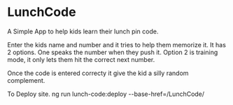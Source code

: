 # LunchCode

A Simple App to help kids learn their lunch pin code. 


Enter the kids name and number and it tries to help them memorize it. It has 2 options. One speaks the number when they push it. Option 2 is training mode, it only lets them hit the correct next number.

Once the code is entered correcty it give the kid a silly random complement.

To Deploy site. 
ng run lunch-code:deploy --base-href=/LunchCode/
